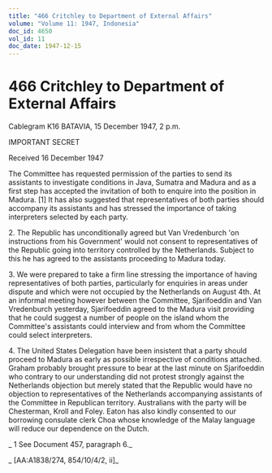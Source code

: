 ```yaml
---
title: "466 Critchley to Department of External Affairs"
volume: "Volume 11: 1947, Indonesia"
doc_id: 4650
vol_id: 11
doc_date: 1947-12-15
---
```


# 466 Critchley to Department of External Affairs

Cablegram K16 BATAVIA, 15 December 1947, 2 p.m.

IMPORTANT SECRET

Received 16 December 1947

The Committee has requested permission of the parties to send its assistants to investigate conditions in Java, Sumatra and Madura and as a first step has accepted the invitation of both to enquire into the position in Madura. [1] It has also suggested that representatives of both parties should accompany its assistants and has stressed the importance of taking interpreters selected by each party.

2\. The Republic has unconditionally agreed but Van Vredenburch 'on instructions from his Government' would not consent to representatives of the Republic going into territory controlled by the Netherlands. Subject to this he has agreed to the assistants proceeding to Madura today.

3\. We were prepared to take a firm line stressing the importance of having representatives of both parties, particularly for enquiries in areas under dispute and which were not occupied by the Netherlands on August 4th. At an informal meeting however between the Committee, Sjarifoeddin and Van Vredenburch yesterday, Sjarifoeddin agreed to the Madura visit providing that he could suggest a number of people on the island whom the Committee's assistants could interview and from whom the Committee could select interpreters.

4\. The United States Delegation have been insistent that a party should proceed to Madura as early as possible irrespective of conditions attached. Graham probably brought pressure to bear at the last minute on Sjarifoeddin who contrary to our understanding did not protest strongly against the Netherlands objection but merely stated that the Republic would have no objection to representatives of the Netherlands accompanying assistants of the Committee in Republican territory. Australians with the party will be Chesterman, Kroll and Foley. Eaton has also kindly consented to our borrowing consulate clerk Choa whose knowledge of the Malay language will reduce our dependence on the Dutch.

_ 1 See Document 457, paragraph 6._

_ [AA:A1838/274, 854/10/4/2, ii]_
